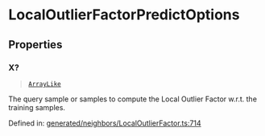 # LocalOutlierFactorPredictOptions

## Properties

### X?

> [`ArrayLike`](../types/ArrayLike.md)

The query sample or samples to compute the Local Outlier Factor w.r.t. the training samples.

Defined in:  [generated/neighbors/LocalOutlierFactor.ts:714](https://github.com/transitive-bullshit/scikit-learn-ts/blob/b59c1ff/packages/sklearn/src/generated/neighbors/LocalOutlierFactor.ts#L714)
